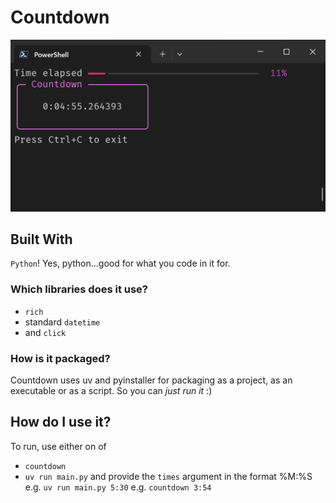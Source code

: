 # Countdown

![countdown looks in Powershell 7](countdown.png)

## Built With
`Python`! Yes, python...good for what you code in it for.

### Which libraries does it use?
* `rich`
* standard `datetime`
* and `click`

### How is it packaged?
Countdown uses uv and pyinstaller for packaging as a project, as an executable or as a script. So you can *just run it* :)

## How do I use it?
To run, use either on of
* `countdown`
* `uv run main.py`
and provide the `times` argument in the format %M:%S
e.g. `uv run main.py 5:30`
e.g. `countdown 3:54`
